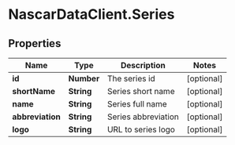 # NascarDataClient.Series

## Properties
Name | Type | Description | Notes
------------ | ------------- | ------------- | -------------
**id** | **Number** | The series id | [optional] 
**shortName** | **String** | Series short name | [optional] 
**name** | **String** | Series full name | [optional] 
**abbreviation** | **String** | Series abbreviation | [optional] 
**logo** | **String** | URL to series logo | [optional] 
